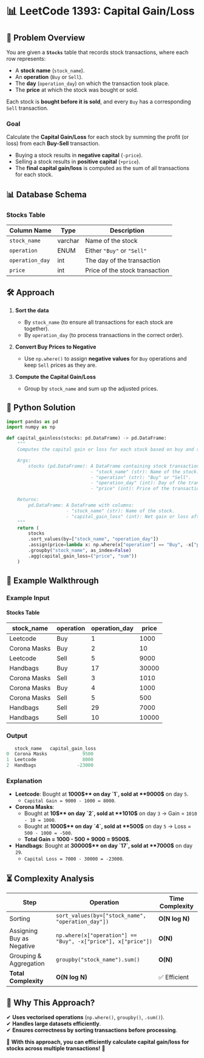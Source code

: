 # 📊 **LeetCode 1393: Capital Gain/Loss**  

## 📌 **Problem Overview**  
You are given a **`Stocks`** table that records stock transactions, where each row represents:  
- A **stock name** (`stock_name`).  
- An **operation** (`Buy` or `Sell`).  
- The **day** (`operation_day`) on which the transaction took place.  
- The **price** at which the stock was bought or sold.  

Each stock is **bought before it is sold**, and every `Buy` has a corresponding `Sell` transaction.

### **Goal**  
Calculate the **Capital Gain/Loss** for each stock by summing the profit (or loss) from each **Buy-Sell** transaction.  
- Buying a stock results in **negative capital** (`-price`).  
- Selling a stock results in **positive capital** (`+price`).  
- The **final capital gain/loss** is computed as the sum of all transactions for each stock.

## 📊 **Database Schema**  

### **Stocks Table**  
| Column Name     | Type    | Description |
|----------------|--------|-------------|
| `stock_name`   | varchar | Name of the stock |
| `operation`    | ENUM | Either `"Buy"` or `"Sell"` |
| `operation_day` | int | The day of the transaction |
| `price`        | int | Price of the stock transaction |

## 🛠 **Approach**  

1. **Sort the data**  
   - By `stock_name` (to ensure all transactions for each stock are together).  
   - By `operation_day` (to process transactions in the correct order).  

2. **Convert Buy Prices to Negative**  
   - Use `np.where()` to assign **negative values** for `Buy` operations and keep `Sell` prices as they are.  

3. **Compute the Capital Gain/Loss**  
   - Group by `stock_name` and sum up the adjusted prices.  

## 🚀 **Python Solution**  

```python
import pandas as pd
import numpy as np

def capital_gainloss(stocks: pd.DataFrame) -> pd.DataFrame:
    """
    Computes the capital gain or loss for each stock based on buy and sell transactions.

    Args:
        stocks (pd.DataFrame): A DataFrame containing stock transaction details with columns:
                               - "stock_name" (str): Name of the stock.
                               - "operation" (str): "Buy" or "Sell".
                               - "operation_day" (int): Day of the transaction.
                               - "price" (int): Price of the transaction.

    Returns:
        pd.DataFrame: A DataFrame with columns:
                      - "stock_name" (str): Name of the stock.
                      - "capital_gain_loss" (int): Net gain or loss after transactions.
    """
    return (
        stocks
        .sort_values(by=["stock_name", "operation_day"])                                            # Sort transactions for correct order
        .assign(price=lambda x: np.where(x["operation"] == "Buy", -x["price"], x["price"]))         # Convert "Buy" to negative
        .groupby("stock_name", as_index=False)                                                      # Group by stock
        .agg(capital_gain_loss=("price", "sum"))                                                    # Sum up gains and losses
    )

```

## 📌 **Example Walkthrough**  

### **Example Input**  

#### **Stocks Table**  
| stock_name    | operation | operation_day | price  |
|--------------|----------|--------------|-------|
| Leetcode     | Buy      | 1            | 1000  |
| Corona Masks | Buy      | 2            | 10    |
| Leetcode     | Sell     | 5            | 9000  |
| Handbags     | Buy      | 17           | 30000 |
| Corona Masks | Sell     | 3            | 1010  |
| Corona Masks | Buy      | 4            | 1000  |
| Corona Masks | Sell     | 5            | 500   |
| Handbags     | Sell     | 29           | 7000  |
| Handbags     | Sell     | 10           | 10000 |

### **Output**  
```python
   stock_name   capital_gain_loss
0  Corona Masks             9500
1  Leetcode                 8000
2  Handbags               -23000
```

### **Explanation**  
- **Leetcode**: Bought at **1000$** on day `1`, sold at **9000$** on day `5`.  
  - `Capital Gain = 9000 - 1000 = 8000`.  
- **Corona Masks**:  
  - Bought at **10$** on day `2`, sold at **1010$** on day `3` → Gain = `1010 - 10 = 1000`.  
  - Bought at **1000$** on day `4`, sold at **500$** on day `5` → Loss = `500 - 1000 = -500`.  
  - **Total Gain = 1000 - 500 + 9000 = 9500$.**  
- **Handbags**: Bought at **30000$** on day `17`, sold at **7000$** on day `29`.  
  - `Capital Loss = 7000 - 30000 = -23000`.  

## ⏳ **Complexity Analysis**  

| Step | Operation | Time Complexity |
|------|------------|----------------|
| Sorting | `sort_values(by=["stock_name", "operation_day"])` | **O(N log N)** |
| Assigning Buy as Negative | `np.where(x["operation"] == "Buy", -x["price"], x["price"])` | **O(N)** |
| Grouping & Aggregation | `groupby("stock_name").sum()` | **O(N)** |
| **Total Complexity** | **O(N log N)** | ✅ Efficient |

## 🎯 **Why This Approach?**  
✔ **Uses vectorised operations** (`np.where()`, `groupby()`, `.sum()`).  
✔ **Handles large datasets efficiently**.  
✔ **Ensures correctness by sorting transactions before processing**.  

🚀 **With this approach, you can efficiently calculate capital gain/loss for stocks across multiple transactions!** 🎯